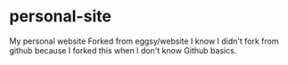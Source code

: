 # personal-site
My personal website
Forked from eggsy/website
I know I didn't fork from github because I forked this when I don't know Github basics.
